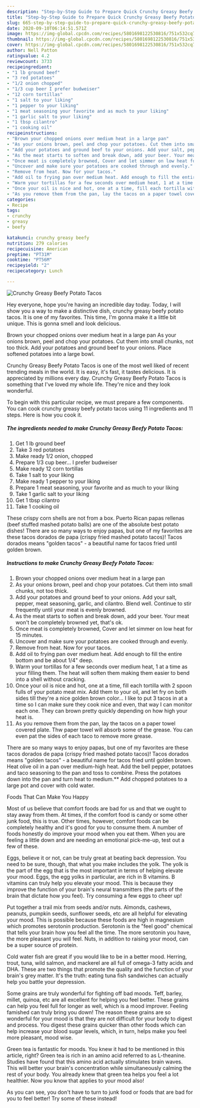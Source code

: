 ```yaml
---
description: "Step-by-Step Guide to Prepare Quick Crunchy Greasy Beefy Potato Tacos"
title: "Step-by-Step Guide to Prepare Quick Crunchy Greasy Beefy Potato Tacos"
slug: 665-step-by-step-guide-to-prepare-quick-crunchy-greasy-beefy-potato-tacos
date: 2020-09-10T06:14:51.571Z
image: https://img-global.cpcdn.com/recipes/5801698122530816/751x532cq70/crunchy-greasy-beefy-potato-tacos-recipe-main-photo.jpg
thumbnail: https://img-global.cpcdn.com/recipes/5801698122530816/751x532cq70/crunchy-greasy-beefy-potato-tacos-recipe-main-photo.jpg
cover: https://img-global.cpcdn.com/recipes/5801698122530816/751x532cq70/crunchy-greasy-beefy-potato-tacos-recipe-main-photo.jpg
author: Nell Patton
ratingvalue: 4.2
reviewcount: 3733
recipeingredient:
- "1 lb ground beef"
- "3 red potatoes"
- "1/2 onion chopped"
- "1/3 cup beer I prefer budweiser"
- "12 corn tortillas"
- "1 salt to your liking"
- "1 pepper to your liking"
- "1 meat seasoning your favorite and as much to your liking"
- "1 garlic salt to your liking"
- "1 tbsp cilantro"
- "1 cooking oil"
recipeinstructions:
- "Brown your chopped onions over medium heat in a large pan"
- "As your onions brown, peel and chop your potatoes. Cut them into small chunks, not too thick."
- "Add your potatoes and ground beef to your onions. Add your salt, pepper, meat seasoning, garlic, and cilantro. Blend well. Continue to stir frequently until your meat is evenly browned."
- "As the meat starts to soften and break down, add your beer. Your meat won&#39;t be completely browned yet, that&#39;s ok."
- "Once meat is completely browned, Cover and let simmer on low heat for 15 minutes."
- "Uncover and make sure your potatoes are cooked through and evenly."
- "Remove from heat. Now for your tacos."
- "Add oil to frying pan over medium heat. Add enough to fill the entire bottom and be about 1/4&#34; deep."
- "Warm your tortillas for a few seconds over medium heat, 1 at a time as your filling them. The heat will soften them making them easier to bend into a shell without cracking."
- "Once your oil is nice and hot, one at a time, fill each tortilla with 2 spoon fulls of your potato meat mix. Add them to your oil, and let fry on both sides till they&#39;re a nice golden brown color... I like to put 3 tacos in at a time so I can make sure they cook nice and even, that way I can monitor each one. They can brown pretty quickly depending on how high your heat is."
- "As you remove them from the pan, lay the tacos on a paper towel covered plate. Thw paper towel will absorb some of the grease. You can even pat the sides of each taco to remove more grease."
categories:
- Recipe
tags:
- crunchy
- greasy
- beefy

katakunci: crunchy greasy beefy 
nutrition: 279 calories
recipecuisine: American
preptime: "PT31M"
cooktime: "PT56M"
recipeyield: "2"
recipecategory: Lunch

---
```



![Crunchy Greasy Beefy Potato Tacos](https://img-global.cpcdn.com/recipes/5801698122530816/751x532cq70/crunchy-greasy-beefy-potato-tacos-recipe-main-photo.jpg)

Hey everyone, hope you're having an incredible day today. Today, I will show you a way to make a distinctive dish, crunchy greasy beefy potato tacos. It is one of my favorites. This time, I'm gonna make it a little bit unique. This is gonna smell and look delicious.

Brown your chopped onions over medium heat in a large pan As your onions brown, peel and chop your potatoes. Cut them into small chunks, not too thick. Add your potatoes and ground beef to your onions. Place softened potatoes into a large bowl.

Crunchy Greasy Beefy Potato Tacos is one of the most well liked of recent trending meals in the world. It is easy, it's fast, it tastes delicious. It is appreciated by millions every day. Crunchy Greasy Beefy Potato Tacos is something that I've loved my whole life. They're nice and they look wonderful.


To begin with this particular recipe, we must prepare a few components. You can cook crunchy greasy beefy potato tacos using 11 ingredients and 11 steps. Here is how you cook it.

<!--inarticleads1-->

##### The ingredients needed to make Crunchy Greasy Beefy Potato Tacos:

1. Get 1 lb ground beef
1. Take 3 red potatoes
1. Make ready 1/2 onion, chopped
1. Prepare 1/3 cup beer... I prefer budweiser
1. Make ready 12 corn tortillas
1. Take 1 salt to your liking
1. Make ready 1 pepper to your liking
1. Prepare 1 meat seasoning, your favorite and as much to your liking
1. Take 1 garlic salt to your liking
1. Get 1 tbsp cilantro
1. Take 1 cooking oil


These crispy corn shells are not from a box. Puerto Rican papas rellenas (beef stuffed mashed potato balls) are one of the absolute best potato dishes! There are so many ways to enjoy papas, but one of my favorites are these tacos dorados de papa (crispy fried mashed potato tacos)! Tacos dorados means &#34;golden tacos&#34; - a beautiful name for tacos fried until golden brown. 

<!--inarticleads2-->

##### Instructions to make Crunchy Greasy Beefy Potato Tacos:

1. Brown your chopped onions over medium heat in a large pan
1. As your onions brown, peel and chop your potatoes. Cut them into small chunks, not too thick.
1. Add your potatoes and ground beef to your onions. Add your salt, pepper, meat seasoning, garlic, and cilantro. Blend well. Continue to stir frequently until your meat is evenly browned.
1. As the meat starts to soften and break down, add your beer. Your meat won&#39;t be completely browned yet, that&#39;s ok.
1. Once meat is completely browned, Cover and let simmer on low heat for 15 minutes.
1. Uncover and make sure your potatoes are cooked through and evenly.
1. Remove from heat. Now for your tacos.
1. Add oil to frying pan over medium heat. Add enough to fill the entire bottom and be about 1/4&#34; deep.
1. Warm your tortillas for a few seconds over medium heat, 1 at a time as your filling them. The heat will soften them making them easier to bend into a shell without cracking.
1. Once your oil is nice and hot, one at a time, fill each tortilla with 2 spoon fulls of your potato meat mix. Add them to your oil, and let fry on both sides till they&#39;re a nice golden brown color... I like to put 3 tacos in at a time so I can make sure they cook nice and even, that way I can monitor each one. They can brown pretty quickly depending on how high your heat is.
1. As you remove them from the pan, lay the tacos on a paper towel covered plate. Thw paper towel will absorb some of the grease. You can even pat the sides of each taco to remove more grease.


There are so many ways to enjoy papas, but one of my favorites are these tacos dorados de papa (crispy fried mashed potato tacos)! Tacos dorados means &#34;golden tacos&#34; - a beautiful name for tacos fried until golden brown. Heat olive oil in a pan over medium-high heat. Add the bell pepper, potatoes and taco seasoning to the pan and toss to combine. Press the potatoes down into the pan and turn heat to medium.** Add chopped potatoes to a large pot and cover with cold water. 

Foods That Can Make You Happy


Most of us believe that comfort foods are bad for us and that we ought to stay away from them. At times, if the comfort food is candy or some other junk food, this is true. Other times, however, comfort foods can be completely healthy and it's good for you to consume them. A number of foods honestly do improve your mood when you eat them. When you are feeling a little down and are needing an emotional pick-me-up, test out a few of these.

Eggs, believe it or not, can be truly great at beating back depression. You need to be sure, though, that what you make includes the yolk. The yolk is the part of the egg that is the most important in terms of helping elevate your mood. Eggs, the egg yolks in particular, are rich in B vitamins. B vitamins can truly help you elevate your mood. This is because they improve the function of your brain's neural transmitters (the parts of the brain that dictate how you feel). Try consuming a few eggs to cheer up!

Put together a trail mix from seeds and/or nuts. Almonds, cashews, peanuts, pumpkin seeds, sunflower seeds, etc are all helpful for elevating your mood. This is possible because these foods are high in magnesium which promotes serotonin production. Serotonin is the "feel good" chemical that tells your brain how you feel all the time. The more serotonin you have, the more pleasant you will feel. Nuts, in addition to raising your mood, can be a super source of protein.

Cold water fish are great if you would like to be in a better mood. Herring, trout, tuna, wild salmon, and mackerel are all full of omega-3 fatty acids and DHA. These are two things that promote the quality and the function of your brain's grey matter. It's the truth: eating tuna fish sandwiches can actually help you battle your depression. 

Some grains are truly wonderful for fighting off bad moods. Teff, barley, millet, quinoa, etc are all excellent for helping you feel better. These grains can help you feel full for longer as well, which is a mood improver. Feeling famished can truly bring you down! The reason these grains are so wonderful for your mood is that they are not difficult for your body to digest and process. You digest these grains quicker than other foods which can help increase your blood sugar levels, which, in turn, helps make you feel more pleasant, mood wise.

Green tea is fantastic for moods. You knew it had to be mentioned in this article, right? Green tea is rich in an amino acid referred to as L-theanine. Studies have found that this amino acid actually stimulates brain waves. This will better your brain's concentration while simultaneously calming the rest of your body. You already knew that green tea helps you feel a lot healthier. Now you know that applies to your mood also!

As you can see, you don't have to turn to junk food or foods that are bad for you to feel better! Try some of these instead!

